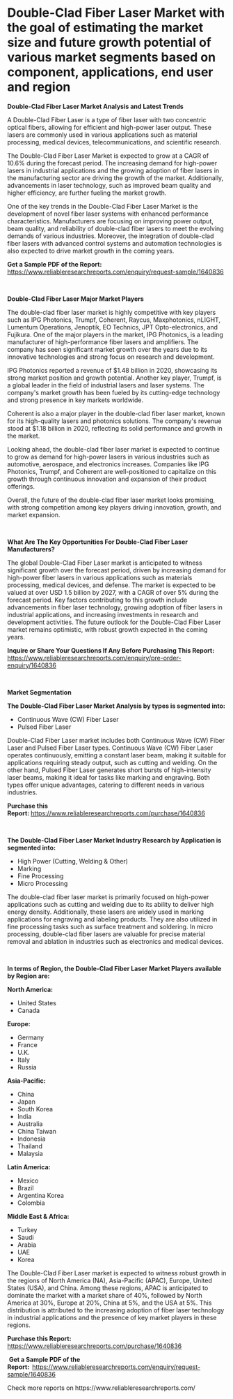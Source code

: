 <p><h1>Double-Clad Fiber Laser Market with the goal of estimating the market size and future growth potential of various market segments based on component, applications, end user and region</h1></p><p><strong>Double-Clad Fiber Laser Market Analysis and Latest Trends</strong></p>
<p><p>A Double-Clad Fiber Laser is a type of fiber laser with two concentric optical fibers, allowing for efficient and high-power laser output. These lasers are commonly used in various applications such as material processing, medical devices, telecommunications, and scientific research.</p><p>The Double-Clad Fiber Laser Market is expected to grow at a CAGR of 10.6% during the forecast period. The increasing demand for high-power lasers in industrial applications and the growing adoption of fiber lasers in the manufacturing sector are driving the growth of the market. Additionally, advancements in laser technology, such as improved beam quality and higher efficiency, are further fueling the market growth.</p><p>One of the key trends in the Double-Clad Fiber Laser Market is the development of novel fiber laser systems with enhanced performance characteristics. Manufacturers are focusing on improving power output, beam quality, and reliability of double-clad fiber lasers to meet the evolving demands of various industries. Moreover, the integration of double-clad fiber lasers with advanced control systems and automation technologies is also expected to drive market growth in the coming years.</p></p>
<p><strong>Get a Sample PDF of the Report:&nbsp;</strong> <a href="https://www.reliableresearchreports.com/enquiry/request-sample/1640836">https://www.reliableresearchreports.com/enquiry/request-sample/1640836</a></p>
<p>&nbsp;</p>
<p><strong>Double-Clad Fiber Laser Major Market Players</strong></p>
<p><p>The double-clad fiber laser market is highly competitive with key players such as IPG Photonics, Trumpf, Coherent, Raycus, Maxphotonics, nLIGHT, Lumentum Operations, Jenoptik, EO Technics, JPT Opto-electronics, and Fujikura. One of the major players in the market, IPG Photonics, is a leading manufacturer of high-performance fiber lasers and amplifiers. The company has seen significant market growth over the years due to its innovative technologies and strong focus on research and development.</p><p>IPG Photonics reported a revenue of $1.48 billion in 2020, showcasing its strong market position and growth potential. Another key player, Trumpf, is a global leader in the field of industrial lasers and laser systems. The company's market growth has been fueled by its cutting-edge technology and strong presence in key markets worldwide.</p><p>Coherent is also a major player in the double-clad fiber laser market, known for its high-quality lasers and photonics solutions. The company's revenue stood at $1.18 billion in 2020, reflecting its solid performance and growth in the market.</p><p>Looking ahead, the double-clad fiber laser market is expected to continue to grow as demand for high-power lasers in various industries such as automotive, aerospace, and electronics increases. Companies like IPG Photonics, Trumpf, and Coherent are well-positioned to capitalize on this growth through continuous innovation and expansion of their product offerings.</p><p>Overall, the future of the double-clad fiber laser market looks promising, with strong competition among key players driving innovation, growth, and market expansion.</p></p>
<p>&nbsp;</p>
<p><strong>What Are The Key Opportunities For Double-Clad Fiber Laser Manufacturers?</strong></p>
<p><p>The global Double-Clad Fiber Laser market is anticipated to witness significant growth over the forecast period, driven by increasing demand for high-power fiber lasers in various applications such as materials processing, medical devices, and defense. The market is expected to be valued at over USD 1.5 billion by 2027, with a CAGR of over 5% during the forecast period. Key factors contributing to this growth include advancements in fiber laser technology, growing adoption of fiber lasers in industrial applications, and increasing investments in research and development activities. The future outlook for the Double-Clad Fiber Laser market remains optimistic, with robust growth expected in the coming years.</p></p>
<p><strong>Inquire or Share Your Questions If Any Before Purchasing This Report:</strong> <a href="https://www.reliableresearchreports.com/enquiry/pre-order-enquiry/1640836">https://www.reliableresearchreports.com/enquiry/pre-order-enquiry/1640836</a></p>
<p>&nbsp;</p>
<p><strong>Market Segmentation</strong></p>
<p><strong>The Double-Clad Fiber Laser Market Analysis by types is segmented into:</strong></p>
<p><ul><li>Continuous Wave (CW) Fiber Laser</li><li>Pulsed Fiber Laser</li></ul></p>
<p><p>Double-Clad Fiber Laser market includes both Continuous Wave (CW) Fiber Laser and Pulsed Fiber Laser types. Continuous Wave (CW) Fiber Laser operates continuously, emitting a constant laser beam, making it suitable for applications requiring steady output, such as cutting and welding. On the other hand, Pulsed Fiber Laser generates short bursts of high-intensity laser beams, making it ideal for tasks like marking and engraving. Both types offer unique advantages, catering to different needs in various industries.</p></p>
<p><strong>Purchase this Report:&nbsp;</strong><a href="https://www.reliableresearchreports.com/purchase/1640836">https://www.reliableresearchreports.com/purchase/1640836</a></p>
<p>&nbsp;</p>
<p><strong>The Double-Clad Fiber Laser Market Industry Research by Application is segmented into:</strong></p>
<p><ul><li>High Power (Cutting, Welding & Other)</li><li>Marking</li><li>Fine Processing</li><li>Micro Processing</li></ul></p>
<p><p>The double-clad fiber laser market is primarily focused on high-power applications such as cutting and welding due to its ability to deliver high energy density. Additionally, these lasers are widely used in marking applications for engraving and labeling products. They are also utilized in fine processing tasks such as surface treatment and soldering. In micro processing, double-clad fiber lasers are valuable for precise material removal and ablation in industries such as electronics and medical devices.</p></p>
<p>&nbsp;</p>
<p><strong>In terms of Region, the Double-Clad Fiber Laser Market Players available by Region are:</strong></p>
<p>
    <p> <strong> North America: </strong>
        <ul>
            <li>United States</li>
            <li>Canada</li>
        </ul>
        </p> 
    <p> <strong> Europe: </strong>
        <ul>
            <li>Germany</li>
            <li>France</li>
            <li>U.K.</li>
            <li>Italy</li>
            <li>Russia</li>
        </ul>
        </p> 
    <p> <strong> Asia-Pacific: </strong>
        <ul>
            <li>China</li>
            <li>Japan</li>
            <li>South Korea</li>
            <li>India</li>
            <li>Australia</li>
            <li>China Taiwan</li>
            <li>Indonesia</li>
            <li>Thailand</li>
            <li>Malaysia</li>
        </ul>
        </p> 
    <p> <strong> Latin America: </strong>
        <ul>
            <li>Mexico</li>
            <li>Brazil</li>
            <li>Argentina Korea</li>
            <li>Colombia</li>
        </ul>
        </p> 
    <p> <strong> Middle East & Africa: </strong>
        <ul>
            <li>Turkey</li>
            <li>Saudi</li>
            <li>Arabia</li>
            <li>UAE</li>
            <li>Korea</li>
        </ul>
    </p>
    </p>
<p><p>The Double-Clad Fiber Laser market is expected to witness robust growth in the regions of North America (NA), Asia-Pacific (APAC), Europe, United States (USA), and China. Among these regions, APAC is anticipated to dominate the market with a market share of 40%, followed by North America at 30%, Europe at 20%, China at 5%, and the USA at 5%. This distribution is attributed to the increasing adoption of fiber laser technology in industrial applications and the presence of key market players in these regions.</p></p>
<p><strong>Purchase this Report: </strong><a href="https://www.reliableresearchreports.com/purchase/1640836">https://www.reliableresearchreports.com/purchase/1640836</a></p>
<p>&nbsp;<strong>Get a Sample PDF of the Report:&nbsp;&nbsp;</strong><a href="https://www.reliableresearchreports.com/enquiry/request-sample/1640836">https://www.reliableresearchreports.com/enquiry/request-sample/1640836</a></p>
<p><strong></strong></p>
<p>Check more reports on https://www.reliableresearchreports.com/</p>